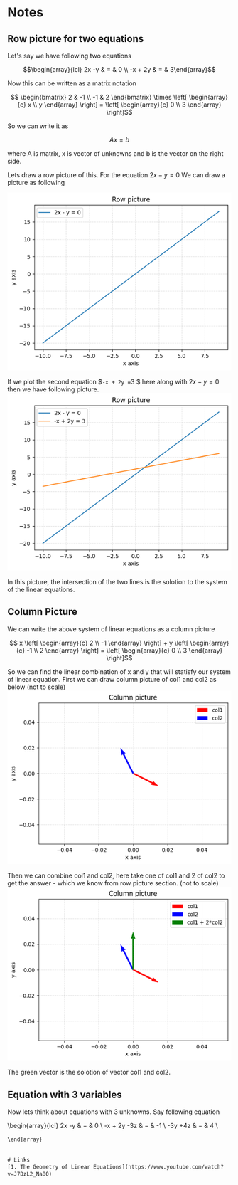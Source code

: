 

# Notes
## Row picture for two equations
Let's say we have following two equations

```math
\begin{array}{lcl} 
    2x -y & = & 0 \\ 
    -x + 2y & = & 3\end{array}
```
Now this can be written as a matrix notation

```math 
    \begin{bmatrix} 2 & -1 \\ 
                    -1 & 2 
    \end{bmatrix} 
    \times
    \left[ 
    \begin{array}{c} x \\ y \end{array} 
    \right] 
    =
    \left[ \begin{array}{c} 0 \\ 3 \end{array} 
    \right]
```
So we can write it as 
```math 
Ax = b
``` 

where A is matrix, x is vector of unknowns and b is the vector on the right side.

Lets draw a row picture of this. For the  equation $`2x -y  =  0`$ We can draw a picture as following

![First equation picture](https://github.com/awanm2/math/blob/main/linear_algeb/1806/001_lec_1_linear_eq/src/row_pic_y_2x.png)


If we plot the second equation $` -x + 2y = `3 $ here along with $` 2x -y = 0`$ then we have following picture.
![Second equation picture](https://github.com/awanm2/math/blob/main/linear_algeb/1806/001_lec_1_linear_eq/src/row_pic_y_2x_plus_other.png)

In this picture, the intersection of the two lines is the solotion to the system of the linear equations.

## Column Picture

We can write the above system of linear equations as a column picture

```math 
    x
    \left[ 
    \begin{array}{c} 2 \\ -1 \end{array} 
    \right]
    + 
    y
     \left[ 
    \begin{array}{c} -1 \\ 2 \end{array} 
    \right]
    =
    \left[ \begin{array}{c} 0 \\ 3 \end{array} 
    \right]
```    

So we can find the linear combination of x and y that will statisfy our system of linear equation. 
First we can draw column picture of col1 and col2 as below (not to scale)
![two columns plotted](https://github.com/awanm2/math/blob/main/linear_algeb/1806/001_lec_1_linear_eq/src/column_pic_two_cols.png)

Then we can combine col1 and col2, here take one of col1 and 2 of col2 to get the answer - which we know from row picture section. 
(not to scale)
![two columns with soln](https://github.com/awanm2/math/blob/main/linear_algeb/1806/001_lec_1_linear_eq/src/column_pic_two_cols_soln.png)

The green vector is the solotion of vector col1 and col2.

## Equation with 3 variables 

Now lets think about equations with 3 unknowns. Say following equation 

\begin{array}{lcl} 
    2x -y & = & 0 \\ 
    -x + 2y -3z & = & -1 \\
       -3y  +4z & = & 4 \\
    
    \end{array}
```

# Links 
[1. The Geometry of Linear Equations](https://www.youtube.com/watch?v=J7DzL2_Na80)
